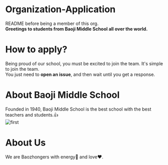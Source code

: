 # Organization-Application
README before being a member of this org.  
**Greetings to students from Baoji Middle School all over the world.**  

# How to apply?
Being proud of our school, you must be excited to join the team. It's simple to join the team.  
You just need to **open an issue**, and then wait until you get a response.  

# About Baoji Middle School
Founded in 1940, Baoji Middle School is the best school with the best teachers and students.👍  
![first](https://cdn-portal-img.30edu.com.cn/5a8e8097-182d-44d1-bac6-6e01dd84b6fe/20181025/FhzBmc5S5Y-ktp3Ok381hlnKvyI-.jpg)

# About Us
We are Baozhongers with energy💪 and love❤.
